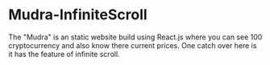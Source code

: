 # Mudra-InfiniteScroll
The "Mudra" is an static website build using React.js where you can see 100 cryptocurrency and also know there current prices. One catch over here is it has the feature of infinite scroll.
